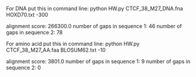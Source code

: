 For DNA put this in command line:
python HW.py CTCF_38_M27_DNA.fna HOXD70.txt -300

alignment score:  266300.0
number of gaps in sequence 1:  46
number of gaps in sequence 2:  78

For amino acid put this in command line:
python HW.py CTCF_38_M27_AA.faa BLOSUM62.txt -10

alignment score:  3801.0
number of gaps in sequence 1:  9
number of gaps in sequence 2:  0

